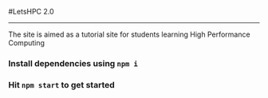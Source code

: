#LetsHPC 2.0

<hr />

The site is aimed as a tutorial site for students learning High Performance Computing
### Install dependencies using `npm i`
### Hit `npm start` to get started
